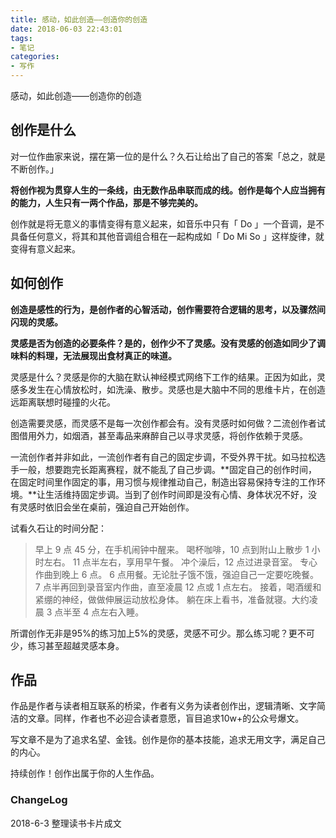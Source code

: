 ```yaml
---
title: 感动，如此创造——创造你的创造
date: 2018-06-03 22:43:01
tags:
- 笔记
categories:
- 写作
---
```


感动，如此创造——创造你的创造

<!--more-->

## 创作是什么

对一位作曲家来说，摆在第一位的是什么？久石让给出了自己的答案「总之，就是不断创作。」

**将创作视为贯穿人生的一条线，由无数作品串联而成的线。创作是每个人应当拥有的能力，人生只有一两个作品，那是不够完美的。**

创作就是将无意义的事情变得有意义起来，如音乐中只有「 Do 」一个音调，是不具备任何意义，将其和其他音调组合租在一起构成如「 Do Mi So 」这样旋律，就变得有意义起来。

## 如何创作

**创造是感性的行为，是创作者的心智活动，创作需要符合逻辑的思考，以及骤然间闪现的灵感。**

**灵感是否为创造的必要条件？是的，创作少不了灵感。没有灵感的创造如同少了调味料的料理，无法展现出食材真正的味道。**

灵感是什么？灵感是你的大脑在默认神经模式网络下工作的结果。正因为如此，灵感多发生在心情放松时，如洗澡、散步。灵感也是大脑中不同的思维卡片，在创造远距离联想时碰撞的火花。

创造需要灵感，而灵感不是每一次创作都会有。没有灵感时如何做？二流创作者试图借用外力，如烟酒，甚至毒品来麻醉自己以寻求灵感，将创作依赖于灵感。

一流创作者并非如此，一流创作者有自己的固定步调，不受外界干扰。如马拉松选手一般，想要跑完长距离赛程，就不能乱了自己步调。**固定自己的创作时间，在固定时间里作固定的事，用习惯与规律推动自己，制造出容易保持专注的工作环境。**让生活维持固定步调。当到了创作时间即是没有心情、身体状况不好，没有灵感时依旧会坐在桌前，强迫自己开始创作。

试看久石让的时间分配：
>早上 9 点 45 分，在手机闹钟中醒来。
>喝杯咖啡，10 点到附山上散步 1 小时左右。
>11 点半左右，享用早午餐。
>冲个澡后，12 点过进录音室。
>专心作曲到晚上 6 点。
>6 点用餐。无论肚子饿不饿，强迫自己一定要吃晚餐。
>7 点半再回到录音室内作曲，直至凌晨 12 点或 1 点左右。
>接着，喝酒缓和紧绷的神经，做做伸展运动放松身体。
>躺在床上看书，准备就寝。大约凌晨 3 点半至 4 点左右入睡。

所谓创作无非是95%的练习加上5%的灵感，灵感不可少。那么练习呢？更不可少，练习甚至超越灵感本身。


## 作品

作品是作者与读者相互联系的桥梁，作者有义务为读者创作出，逻辑清晰、文字简洁的文章。同样，作者也不必迎合读者意愿，盲目追求10w+的公众号爆文。

写文章不是为了追求名望、金钱。创作是你的基本技能，追求无用文字，满足自己的内心。

持续创作！创作出属于你的人生作品。

### ChangeLog

2018-6-3 整理读书卡片成文

